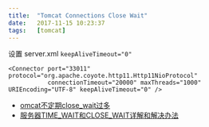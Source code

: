 ```yaml
---
title:  "Tomcat Connections Close Wait"
date:   2017-11-15 10:23:37
tags:   [tomcat]
---
```


设置 server.xml `keepAliveTimeout="0"`

```
<Connector port="33011" protocol="org.apache.coyote.http11.Http11NioProtocol"
           connectionTimeout="20000" maxThreads="1000" URIEncoding="UTF-8" keepAliveTimeout="0" />
```


- [omcat不定期close_wait过多](https://segmentfault.com/q/1010000003919178)
- [服务器TIME_WAIT和CLOSE_WAIT详解和解决办法](https://www.cnblogs.com/sunxucool/p/3449068.html)
